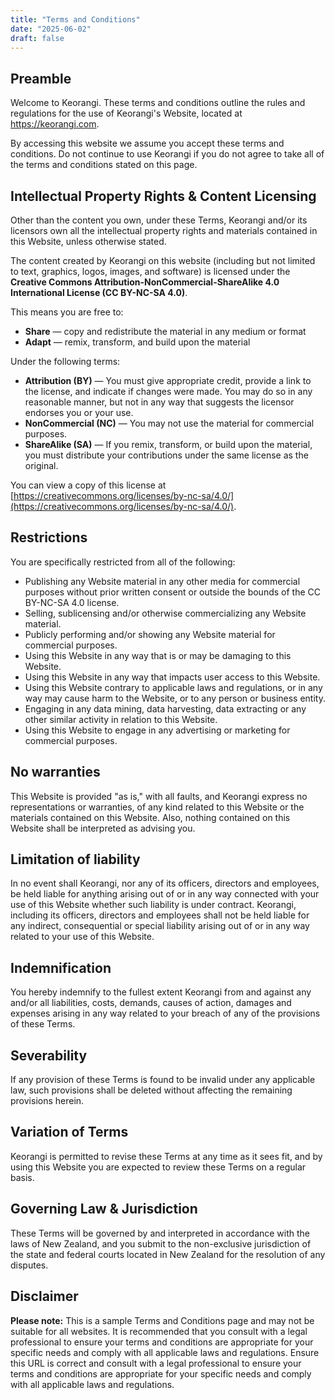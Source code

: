 ```yaml
---
title: "Terms and Conditions"
date: "2025-06-02"
draft: false
---
```


## Preamble

Welcome to Keorangi. These terms and conditions outline the rules and regulations for the use of Keorangi's Website, located at https://keorangi.com.

By accessing this website we assume you accept these terms and conditions. Do not continue to use Keorangi if you do not agree to take all of the terms and conditions stated on this page.

## Intellectual Property Rights & Content Licensing

Other than the content you own, under these Terms, Keorangi and/or its licensors own all the intellectual property rights and materials contained in this Website, unless otherwise stated.

The content created by Keorangi on this website (including but not limited to text, graphics, logos, images, and software) is licensed under the **Creative Commons Attribution-NonCommercial-ShareAlike 4.0 International License (CC BY-NC-SA 4.0)**.

This means you are free to:

*   **Share** — copy and redistribute the material in any medium or format
*   **Adapt** — remix, transform, and build upon the material

Under the following terms:

*   **Attribution (BY)** — You must give appropriate credit, provide a link to the license, and indicate if changes were made. You may do so in any reasonable manner, but not in any way that suggests the licensor endorses you or your use.
*   **NonCommercial (NC)** — You may not use the material for commercial purposes.
*   **ShareAlike (SA)** — If you remix, transform, or build upon the material, you must distribute your contributions under the same license as the original.

You can view a copy of this license at [https://creativecommons.org/licenses/by-nc-sa/4.0/](https://creativecommons.org/licenses/by-nc-sa/4.0/).

## Restrictions

You are specifically restricted from all of the following:
*   Publishing any Website material in any other media for commercial purposes without prior written consent or outside the bounds of the CC BY-NC-SA 4.0 license.
*   Selling, sublicensing and/or otherwise commercializing any Website material.
*   Publicly performing and/or showing any Website material for commercial purposes.
*   Using this Website in any way that is or may be damaging to this Website.
*   Using this Website in any way that impacts user access to this Website.
*   Using this Website contrary to applicable laws and regulations, or in any way may cause harm to the Website, or to any person or business entity.
*   Engaging in any data mining, data harvesting, data extracting or any other similar activity in relation to this Website.
*   Using this Website to engage in any advertising or marketing for commercial purposes.

## No warranties

This Website is provided "as is," with all faults, and Keorangi express no representations or warranties, of any kind related to this Website or the materials contained on this Website. Also, nothing contained on this Website shall be interpreted as advising you.

## Limitation of liability

In no event shall Keorangi, nor any of its officers, directors and employees, be held liable for anything arising out of or in any way connected with your use of this Website whether such liability is under contract. Keorangi, including its officers, directors and employees shall not be held liable for any indirect, consequential or special liability arising out of or in any way related to your use of this Website.

## Indemnification

You hereby indemnify to the fullest extent Keorangi from and against any and/or all liabilities, costs, demands, causes of action, damages and expenses arising in any way related to your breach of any of the provisions of these Terms.

## Severability

If any provision of these Terms is found to be invalid under any applicable law, such provisions shall be deleted without affecting the remaining provisions herein.

## Variation of Terms

Keorangi is permitted to revise these Terms at any time as it sees fit, and by using this Website you are expected to review these Terms on a regular basis.

## Governing Law & Jurisdiction

These Terms will be governed by and interpreted in accordance with the laws of New Zealand, and you submit to the non-exclusive jurisdiction of the state and federal courts located in New Zealand for the resolution of any disputes.

## Disclaimer

**Please note:** This is a sample Terms and Conditions page and may not be suitable for all websites. It is recommended that you consult with a legal professional to ensure your terms and conditions are appropriate for your specific needs and comply with all applicable laws and regulations. Ensure this URL is correct and consult with a legal professional to ensure your terms and conditions are appropriate for your specific needs and comply with all applicable laws and regulations.
